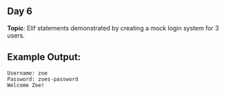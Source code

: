 ## Day 6

**Topic**: Elif statements demonstrated by creating a mock login system for 3 users.

## Example Output:

```
Username: zoe
Password: zoes-password
Welcome Zoe!
```
